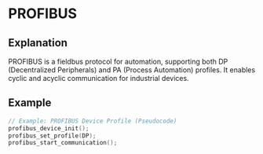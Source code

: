 # PROFIBUS

## Explanation
PROFIBUS is a fieldbus protocol for automation, supporting both DP (Decentralized Peripherals) and PA (Process Automation) profiles. It enables cyclic and acyclic communication for industrial devices.

## Example
```c
// Example: PROFIBUS Device Profile (Pseudocode)
profibus_device_init();
profibus_set_profile(DP);
profibus_start_communication();
```
